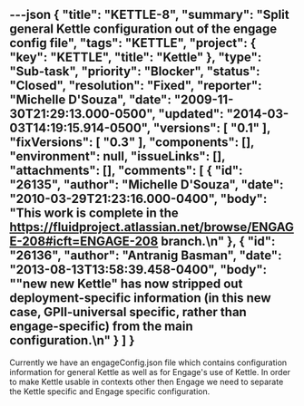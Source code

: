 ---json
{
  "title": "KETTLE-8",
  "summary": "Split general Kettle configuration out of the engage config file",
  "tags": "KETTLE",
  "project": {
    "key": "KETTLE",
    "title": "Kettle"
  },
  "type": "Sub-task",
  "priority": "Blocker",
  "status": "Closed",
  "resolution": "Fixed",
  "reporter": "Michelle D'Souza",
  "date": "2009-11-30T21:29:13.000-0500",
  "updated": "2014-03-03T14:19:15.914-0500",
  "versions": [
    "0.1"
  ],
  "fixVersions": [
    "0.3"
  ],
  "components": [],
  "environment": null,
  "issueLinks": [],
  "attachments": [],
  "comments": [
    {
      "id": "26135",
      "author": "Michelle D'Souza",
      "date": "2010-03-29T21:23:16.000-0400",
      "body": "This work is complete in the <https://fluidproject.atlassian.net/browse/ENGAGE-208#icft=ENGAGE-208> branch.\n"
    },
    {
      "id": "26136",
      "author": "Antranig Basman",
      "date": "2013-08-13T13:58:39.458-0400",
      "body": "\"new new Kettle\" has now stripped out deployment-specific information (in this new case, GPII-universal specific, rather than engage-specific) from the main configuration.\n"
    }
  ]
}
---
Currently we have an engageConfig.json file which contains configuration information for general Kettle as well as for Engage's use of Kettle. In order to make Kettle usable in contexts other then Engage we need to separate the Kettle specific and Engage specific configuration.&#x20;

        
